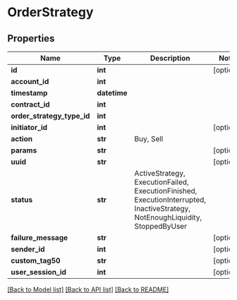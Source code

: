 # OrderStrategy

## Properties
Name | Type | Description | Notes
------------ | ------------- | ------------- | -------------
**id** | **int** |  | [optional] 
**account_id** | **int** |  | 
**timestamp** | **datetime** |  | 
**contract_id** | **int** |  | 
**order_strategy_type_id** | **int** |  | 
**initiator_id** | **int** |  | [optional] 
**action** | **str** | Buy, Sell | 
**params** | **str** |  | [optional] 
**uuid** | **str** |  | [optional] 
**status** | **str** | ActiveStrategy, ExecutionFailed, ExecutionFinished, ExecutionInterrupted, InactiveStrategy, NotEnoughLiquidity, StoppedByUser | 
**failure_message** | **str** |  | [optional] 
**sender_id** | **int** |  | [optional] 
**custom_tag50** | **str** |  | [optional] 
**user_session_id** | **int** |  | [optional] 

[[Back to Model list]](../README.md#documentation-for-models) [[Back to API list]](../README.md#documentation-for-api-endpoints) [[Back to README]](../README.md)

